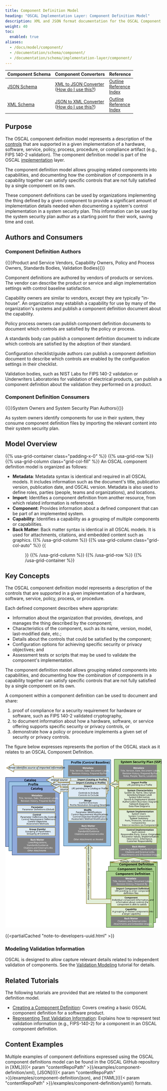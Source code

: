 ```yaml
---
title: Component Definition Model
heading: "OSCAL Implementation Layer: Component Definition Model"
description: XML and JSON format documentation for the OSCAL Component Definition model, which is part of the OSCAL implementation layer in the OSCAL [Layers and Models Reference](/documentation/schema/). These formats model a description of the controls that are supported in a given implementation of a hardware, software, service, policy, process, procedure, or compliance artifact (e.g., FIPS 140-2 validation).
weight: 40
toc:
  enabled: true
aliases:
  - /docs/model/component/
  - /documentation/schema/component/
  - /documentation/schema/implementation-layer/component/
---
```


| Component Schema | Component Converters | Reference |
|:--- |:--- |:--- |
| [JSON Schema](https://raw.githubusercontent.com/usnistgov/OSCAL/main/json/schema/oscal_component_schema.json) | [XML to JSON Converter](https://raw.githubusercontent.com/usnistgov/OSCAL/main/json/convert/oscal_component_xml-to-json-converter.xsl)<br />([How do I use this?](https://github.com/usnistgov/OSCAL/tree/main/json#converting-oscal-xml-content-to-json)) | [Outline](/reference/latest/component-definition/json-outline/)<br />[Reference](/reference/latest/component-definition/json-reference/)<br />[Index](/reference/latest/component-definition/json-index/) |
| [XML Schema](https://raw.githubusercontent.com/usnistgov/OSCAL/main/xml/schema/oscal_component_schema.xsd) | [JSON to XML Converter](https://raw.githubusercontent.com/usnistgov/OSCAL/main/xml/convert/oscal_component_json-to-xml-converter.xsl)<br />([How do I use this?](https://github.com/usnistgov/OSCAL/tree/main/xml#converting-oscal-json-content-to-xml)) | [Outline](/reference/latest/component-definition/xml-outline/)<br />[Reference](/reference/latest/component-definition/xml-reference/)<br />[Index](/reference/latest/component-definition/xml-index/) |

## Purpose

The OSCAL component definition model represents a description of the [controls](/concepts/terminology/#control) that are supported in a given implementation of a hardware, software, service, policy, process, procedure, or compliance artifact (e.g., FIPS 140-2 validation). The component definition model is part of the OSCAL [implementation](../) layer.

The component definition model allows grouping related components into capabilities, and documenting how the combination of components in a capability together can satisfy specific controls that are not fully satisfied by a single component on its own.

These component definitions can be used by organizations implementing the thing defined by a given component to provide a significant amount of implementation details needed when documenting a system's control implementation in a system security plan. This information can be used by the system security plan author as a starting point for their work, saving time and cost.

## Authors and Consumers

### Component Definition Authors

{{<callout>}}Product and Service Vendors, Capability Owners, Policy and Process Owners, Standards Bodies, Validation Bodies{{</callout>}}

Component definitions are authored by vendors of products or services. The vendor can describe the product or service and align implementation settings with control baseline satisfaction.

Capability owners are similar to vendors, except they are typically "in-house". An organization may establish a capability for use by many of the organization's systems and publish a component definition document about the capability.

Policy process owners can publish component definition documents to document which controls are satisfied by the policy or process.

A standards body can publish a component definition document to indicate which controls are satisfied by the adoption of their standard.

Configuration checklist/guide authors can publish a component definition document to describe which controls are enabled by the configuration settings in their checklist.

Validation bodies, such as NIST Labs for FIPS 140-2 validation or Underwriters Laboratories for validation of electrical products, can publish a component definition about the validation they performed on a product.

### Component Definition Consumers

{{<callout>}}System Owners and System Security Plan Authors{{</callout>}}

As system owners identify components for use in their system, they consume component definition files by importing the relevant content into their system security plan.

## Model Overview

{{% usa-grid-container class="padding-x-0" %}}
{{% usa-grid-row %}}
{{% usa-grid-column class="grid-col-fill" %}}
An OSCAL component definition model is organized as follows:
- **Metadata**: Metadata syntax is identical and required in all OSCAL models. It includes information such as the document's title, publication version, publication date, and OSCAL version. Metadata is also used to define roles, parties (people, teams and organizations), and locations.
- **Import**: Identifies a component definition from another resource, from which related information is referenced.
- **Component**: Provides information about a defined component that can be part of an implemented system.
- **Capability**: Identifies a capability as a grouping of multiple components or capabilities.
- **Back Matter**: Back matter syntax is identical in all OSCAL models. It is used for attachments, citations, and embedded content such as graphics.
{{% /usa-grid-column %}}
{{% usa-grid-column class="grid-col-auto" %}}
{{<figure src="component-model.svg" alt="A diagram depicting the component definition model. As described in the text, within the larger component definition model box, it shows a metadata at the top, followed by an import box, component box, capability box, and finally a back matter box." class="maxw-full margin-top-0">}}
{{% /usa-grid-column %}}
{{% /usa-grid-row %}}
{{% /usa-grid-container %}}

## Key Concepts

The OSCAL component definition model represents a description of the controls that are supported in a given implementation of a hardware, software, service, policy, process, or procedure.

Each defined component describes where appropriate:

- Information about the organization that provides, develops, and manages the thing described by the component;
- Characteristics of the component, such as its name, version, model, last-modified date, etc.;
- Details about the controls that could be satisfied by the component;
- Configuration options for achieving specific security or privacy objectives; and
- Assessment tests or scripts that may be used to validate the component's implementation.

The component definition model allows grouping related components into capabilities, and documenting how the combination of components in a capability together can satisfy specific controls that are not fully satisfied by a single component on its own.

A component within a component definition can be used to document and share:

1. proof of compliance for a security requirement for hardware or software, such as FIPS 140-2 validated cryptography,
1. to document information about how a hardware, software, or service offering supports specific security or privacy controls, or
1. demonstrate how a policy or procedure implements a given set of security or privacy controls.

The figure below expresses represents the portion of the OSCAL stack as it relates to an OSCAL Component Definition.

![A diagram representing the OSCAL stack from a component definition's perspective.](OSCAL-stack-component.svg)

{{<partialCached "note-to-developers-uuid.html" >}}

### Modeling Validation Information

OSCAL is designed to allow capture relevant details related to independent validation of components. See the [Validation Modeling](/learn/tutorials/validation-modeling/) tutorial for details.

## Related Tutorials

The following tutorials are provided that are related to the component definition model.

- [Creating a Component Definition](/learn/tutorials/component-definition/): Covers creating a basic OSCAL component definition for a software product.
- [Representing Test Validation Information](/learn/tutorials/validation-modeling/): Explains how to represent test validation information (e.g., FIPS-140-2) for a component in an OSCAL component definition.

## Content Examples

Multiple examples of component definitions expressed using the OSCAL component definitions model can be found in the OSCAL GitHub repository in [XML]({{< param "contentRepoPath" >}}/examples/component-definition/xml),
[JSON]({{< param "contentRepoPath" >}}/examples/component-definition/json),
and [YAML]({{< param "contentRepoPath" >}}/examples/component-definition/yaml/) formats.
